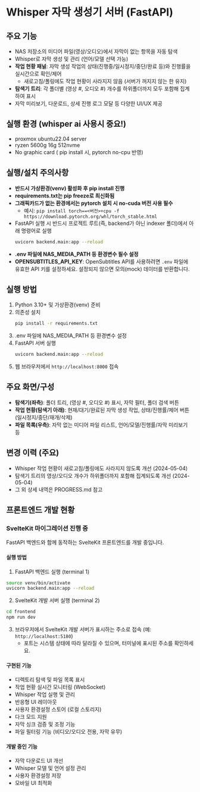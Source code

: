 # Whisper 자막 생성기 서버 (FastAPI)

## 주요 기능

- NAS 저장소의 미디어 파일(영상/오디오)에서 자막이 없는 항목을 자동 탐색
- Whisper로 자막 생성 및 관리 (언어/모델 선택 가능)
- **작업 현황 패널**: 자막 생성 작업의 상태(진행중/일시정지/중단/완료 등)와 진행률을 실시간으로 확인/제어
    - 새로고침/폴링에도 작업 현황이 사라지지 않음 (서버가 꺼지지 않는 한 유지)
- **탐색기 트리**: 각 폴더별 (영상 #, 오디오 #) 개수를 하위폴더까지 모두 포함해 집계하여 표시
- 자막 미리보기, 다운로드, 상세 진행 로그 모달 등 다양한 UI/UX 제공

## 실행 환경 (whisper ai 사용시 중요!)
- proxmox ubuntu22.04 server
- ryzen 5600g 16g 512nvme
- No graphic card ( pip install 시, pytorch no-cpu 반영)

## 실행/설치 주의사항
- **반드시 가상환경(venv) 활성화 후 pip install 진행**
- **requirements.txt는 pip freeze로 최신화됨**
- **그래픽카드가 없는 환경에서는 pytorch 설치 시 no-cuda 버전 사용 필수**
  - 예시: `pip install torch==<버전>+cpu -f https://download.pytorch.org/whl/torch_stable.html`
- FastAPI 실행 시 반드시 프로젝트 루트(즉, backend가 아닌 indexer 폴더)에서 아래 명령어로 실행
  ```bash
  uvicorn backend.main:app --reload
  ```
- **.env 파일에 NAS_MEDIA_PATH 등 환경변수 필수 설정**
- **OPENSUBTITLES_API_KEY**: OpenSubtitles API를 사용하려면 `.env` 파일에 유효한 API 키를 설정하세요. 설정되지 않으면 모의(mock) 데이터를 반환합니다.

## 실행 방법

1. Python 3.10+ 및 가상환경(venv) 준비
2. 의존성 설치
   ```bash
   pip install -r requirements.txt
   ```
3. .env 파일에 NAS_MEDIA_PATH 등 환경변수 설정
4. FastAPI 서버 실행
   ```bash
   uvicorn backend.main:app --reload
   ```
5. 웹 브라우저에서 `http://localhost:8000` 접속

## 주요 화면/구성

- **탐색기(좌측)**: 폴더 트리, (영상 #, 오디오 #) 표시, 자막 필터, 폴더 검색 버튼
- **작업 현황(탐색기 아래)**: 현재/대기/완료된 자막 생성 작업, 상태/진행률/제어 버튼(일시정지/중단/재개/삭제)
- **파일 목록(우측)**: 자막 없는 미디어 파일 리스트, 언어/모델/진행률/자막 미리보기 등

## 변경 이력 (주요)

- Whisper 작업 현황이 새로고침/폴링에도 사라지지 않도록 개선 (2024-05-04)
- 탐색기 트리의 영상/오디오 개수가 하위폴더까지 포함해 집계되도록 개선 (2024-05-04)
- 그 외 상세 내역은 PROGRESS.md 참고

## 프론트엔드 개발 현황

### SvelteKit 마이그레이션 진행 중 

FastAPI 백엔드와 함께 동작하는 SvelteKit 프론트엔드를 개발 중입니다.

#### 실행 방법

1. FastAPI 백엔드 실행 (terminal 1)
```bash
source venv/bin/activate
uvicorn backend.main:app --reload
```

2. SvelteKit 개발 서버 실행 (terminal 2)
```bash
cd frontend
npm run dev
```

3. 브라우저에서 SvelteKit 개발 서버가 표시하는 주소로 접속 (예: `http://localhost:5180`)
   - 포트는 시스템 상태에 따라 달라질 수 있으며, 터미널에 표시된 주소를 확인하세요.

#### 구현된 기능
- 디렉토리 탐색 및 파일 목록 표시
- 작업 현황 실시간 모니터링 (WebSocket)
- Whisper 작업 실행 및 관리
- 반응형 UI 레이아웃
- 사용자 환경설정 스토어 (로컬 스토리지)
- 다크 모드 지원
- 자막 싱크 검증 및 조정 기능
- 파일 필터링 기능 (비디오/오디오 전용, 자막 유무)

#### 개발 중인 기능
- 자막 다운로드 UI 개선
- Whisper 모델 및 언어 설정 관리
- 사용자 환경설정 저장
- 모바일 UI 최적화